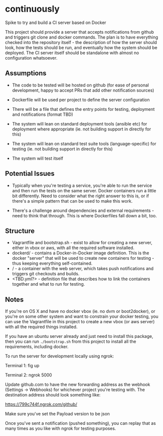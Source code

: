 continuously
=========

Spike to try and build a CI server based on Docker

This project should provide a server that accepts notifications from github and
triggers git clone and docker commands. The plan is to have everything checked
into the repository itself - the description of how the server should look, how
the tests should be run, and eventually how the system should be deployed.
The CI server itself should be standalone with almost no configuration whatsoever.

## Assumptions

* The code to be tested will be hosted on github (for ease of personal development, happy to accept PRs that add other notification sources)

* Dockerfile will be used per project to define the server configuration

* There will be a file that defines the entry points for testing, deployment and notifications (format TBD)

* The system will lean on standard deployment tools (ansible etc) for deployment where appropriate (ie. not building support in directly for this)

* The system will lean on standard test suite tools (language-specific) for testing (ie. not building support in directly for this)

* The system will test itself

## Potential Issues

* Typically when you're testing a service, you're able to run the service and
then run the tests on the same server. Docker containers run a little bit
differently. Need to consider what the right answer to this is, or if there's a
simple pattern that can be used to make this work.

* There's a challenge around dependencies and external requirements - need to
think that through. This is where Dockerfiles fall down a bit, too.

## Structure

* Vagrantfile and bootstrap.sh - exist to allow for creating a new server,
either in vbox or aws, with all the required software installed.
* dockerd/ - contains a Docker-in-Docker image definition. This is the docker
"server" that will be used to create new containers for testing - thus keeping
everything self-contained.
* <TBD>/ - a container with the web server, which takes push notifications and
triggers git checkouts and builds.
* <TBD.yml?> - definition file that describes how to link the containers
together and what to run for testing.

## Notes

If you're on OS X and have no docker vbox (ie. no dvm or boot2docker), or you're
on some other system and want to constrain your docker testing, you can use
the Vagrantfile in this project to create a new vbox (or aws server) with all
the required things installed.

If you have an ubuntu server already and just need to install this package, then
you can run `./bootstrap.sh` from this project to install all the requirements,
including docker.

To run the server for development locally using ngrok:

Terminal 1:
  fig up

Terminal 2:
	ngrok 5000

Update github.com to have the new forwarding address as the webhook
(Settings -> Webhooks) for whichever project you're testing with. The
destination address should look something like:

  https://799c744f.ngrok.com/github/

Make sure you've set the Payload version to be json

Once you've sent a notification (pushed something), you can replay that as many
times as you like with ngrok for testing purposes.


